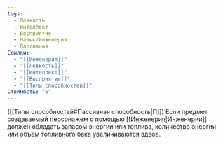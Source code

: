```yaml
---
tags:
  - Ловкость
  - Интеллект
  - Восприятие
  - Навык/Инженерия
  - Пассивная
Ссылки:
  - "[[Инженерия]]"
  - "[[Ловкость]]"
  - "[[Интеллект]]"
  - "[[Восприятие]]"
  - "[[Типы способностей]]"
Стоимость: "5"
---
```

([[Типы способностей#Пассивная способность|П]]) Если предмет создаваемый персонажем с помощью [[Инженерия|Инженерии]] должен обладать запасом энергии или топлива, количество энергии или объем топливного бака увеличиваются вдвое. 